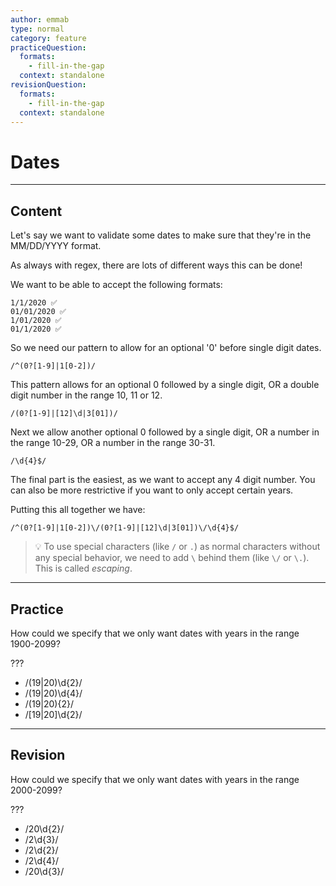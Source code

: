 ```yaml
---
author: emmab
type: normal
category: feature
practiceQuestion:
  formats:
    - fill-in-the-gap
  context: standalone
revisionQuestion:
  formats:
    - fill-in-the-gap
  context: standalone
---
```


# Dates


---

## Content

Let's say we want to validate some dates to make sure that they're in the MM/DD/YYYY format.

As always with regex, there are lots of different ways this can be done!

We want to be able to accept the following formats:

    1/1/2020 ✅
    01/01/2020 ✅
    1/01/2020 ✅
    01/1/2020 ✅

So we need our pattern to allow for an optional '0' before single digit dates.

`/^(0?[1-9]|1[0-2])/`

This pattern allows for an optional 0 followed by a single digit, OR a double digit number in the range 10, 11 or 12.

`/(0?[1-9]|[12]\d|3[01])/`

Next we allow another optional 0 followed by a single digit, OR a number in the range 10-29, OR a number in the range 30-31.

`/\d{4}$/`

The final part is the easiest, as we want to accept any 4 digit number. You can also be more restrictive if you want to only accept certain years.

Putting this all together we have:

`/^(0?[1-9]|1[0-2])\/(0?[1-9]|[12]\d|3[01])\/\d{4}$/`

> 💡 To use special characters (like `/` or `.`) as normal characters without any special behavior, we need to add `\` behind them (like `\/` or `\.`). This is called *escaping*.


---

## Practice

How could we specify that we only want dates with years in the range 1900-2099?

???

- /(19|20)\d{2}/
- /(19|20)\d{4}/
- /(19|20){2}/
- /[19|20]\d{2}/


---

## Revision

How could we specify that we only want dates with years in the range 2000-2099?

???

- /20\d{2}/
- /2\d{3}/
- /2\d{2}/
- /2\d{4}/
- /20\d{3}/
